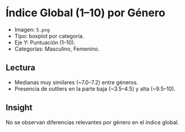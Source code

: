 # Índice Global (1–10) por Género

- Imagen: `5.png`
- Tipo: boxplot por categoría.
- Eje Y: Puntuación (1–10).
- Categorías: Masculino, Femenino.

## Lectura
- Medianas muy similares (~7.0–7.2) entre géneros.
- Presencia de outliers en la parte baja (~3.5–4.5) y alta (~9.5–10).

## Insight
No se observan diferencias relevantes por género en el índice global.

